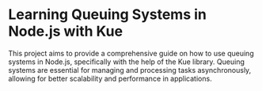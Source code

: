 # Learning Queuing Systems in Node.js with Kue

This project aims to provide a comprehensive guide on how to use queuing systems in Node.js, specifically with the help of the Kue library. Queuing systems are essential for managing and processing tasks asynchronously, allowing for better scalability and performance in applications.

